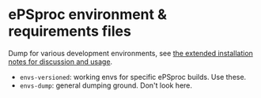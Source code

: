 # ePSproc environment & requirements files

Dump for various development environments, see [the extended installation notes for discussion and usage](https://epsproc.readthedocs.io/en/latest/etc/installation_notes_051120.html).

* `envs-versioned`: working envs for specific ePSproc builds. Use these.
* `envs-dump`: general dumping ground. Don't look here.

